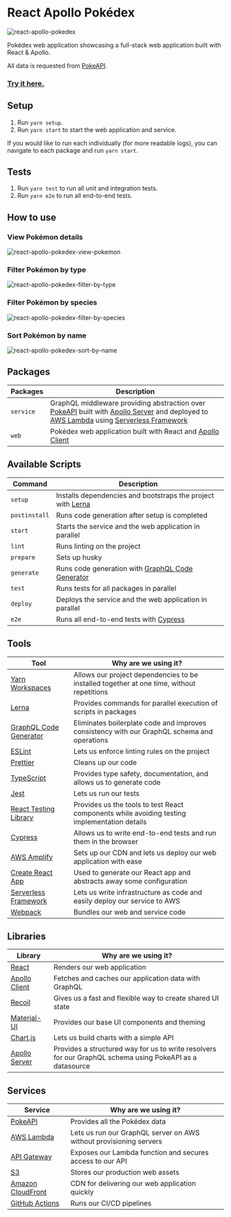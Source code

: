 # React Apollo Pokédex

![react-apollo-pokedex](https://user-images.githubusercontent.com/2181467/117517427-e0e0b780-af50-11eb-86d5-35c15d8be78b.png)

Pokédex web application showcasing a full-stack web application built with React & Apollo.

All data is requested from [PokeAPI](https://pokeapi.co/docs/v2).

### [Try it here.](https://d1ruwbi83dcwv2.cloudfront.net/)

## Setup

1. Run `yarn setup`.
2. Run `yarn start` to start the web application and service.

If you would like to run each individually (for more readable logs), you can navigate to each package and run `yarn start`.

## Tests

1. Run `yarn test` to run all unit and integration tests.
2. Run `yarn e2e` to run all end-to-end tests.

## How to use

### View Pokémon details

![react-apollo-pokedex-view-pokemon](https://user-images.githubusercontent.com/2181467/117517374-b55dcd00-af50-11eb-8836-fa36ab262945.gif)

### Filter Pokémon by type

![react-apollo-pokedex-filter-by-type](https://user-images.githubusercontent.com/2181467/117517509-11c0ec80-af51-11eb-94c2-c73c9f38f8cc.gif)

### Filter Pokémon by species

![react-apollo-pokedex-filter-by-species](https://user-images.githubusercontent.com/2181467/117517482-0241a380-af51-11eb-97f9-b35aba2d0e41.gif)

### Sort Pokémon by name

![react-apollo-pokedex-sort-by-name](https://user-images.githubusercontent.com/2181467/117517493-08d01b00-af51-11eb-89b7-6bed3b6391fd.gif)

## Packages

| Packages  | Description                                                                                                                                                                                                                                                                              |
| --------- | ---------------------------------------------------------------------------------------------------------------------------------------------------------------------------------------------------------------------------------------------------------------------------------------- |
| `service` | GraphQL middleware providing abstraction over [PokeAPI](https://pokeapi.co/docs/v2) built with [Apollo Server](https://www.apollographql.com/docs/apollo-server/) and deployed to [AWS Lambda](https://aws.amazon.com/lambda/) using [Serverless Framework](https://www.serverless.com/) |
| `web`     | Pokédex web application built with React and [Apollo Client](https://www.apollographql.com/docs/react/)                                                                                                                                                                                  |

## Available Scripts

| Command       | Description                                                                                                                          |
| ------------- | ------------------------------------------------------------------------------------------------------------------------------------ |
| `setup`       | Installs dependencies and bootstraps the project with [Lerna](https://github.com/lerna/lerna/blob/main/commands/bootstrap/README.md) |
| `postinstall` | Runs code generation after setup is completed                                                                                        |
| `start`       | Starts the service and the web application in parallel                                                                               |
| `lint`        | Runs linting on the project                                                                                                          |
| `prepare`     | Sets up husky                                                                                                                        |
| `generate`    | Runs code generation with [GraphQL Code Generator](https://www.graphql-code-generator.com/)                                          |
| `test`        | Runs tests for all packages in parallel                                                                                              |
| `deploy`      | Deploys the service and the web application in parallel                                                                              |
| `e2e`         | Runs all end-to-end tests with [Cypress](https://www.cypress.io/)                                                                    |

## Tools

| Tool                                                                                  | Why are we using it?                                                                         |
| ------------------------------------------------------------------------------------- | -------------------------------------------------------------------------------------------- |
| [Yarn Workspaces](https://classic.yarnpkg.com/en/docs/workspaces/)                    | Allows our project dependencies to be installed together at one time, without repetitions    |
| [Lerna](https://github.com/lerna/lerna)                                               | Provides commands for parallel execution of scripts in packages                              |
| [GraphQL Code Generator](https://www.graphql-code-generator.com/)                     | Eliminates boilerplate code and improves consistency with our GraphQL schema and operations  |
| [ESLint](https://eslint.org/)                                                         | Lets us enforce linting rules on the project                                                 |
| [Prettier](https://prettier.io/)                                                      | Cleans up our code                                                                           |
| [TypeScript](https://www.typescriptlang.org/)                                         | Provides type safety, documentation, and allows us to generate code                          |
| [Jest](https://jestjs.io/)                                                            | Lets us run our tests                                                                        |
| [React Testing Library](https://testing-library.com/docs/react-testing-library/intro) | Provides us the tools to test React components while avoiding testing implementation details |
| [Cypress](https://www.cypress.io/)                                                    | Allows us to write end-to-end tests and run them in the browser                              |
| [AWS Amplify](https://www.serverless.com/)                                            | Sets up our CDN and lets us deploy our web application with ease                             |
| [Create React App](https://reactjs.org/docs/create-a-new-react-app.html)              | Used to generate our React app and abstracts away some configuration                         |
| [Serverless Framework](https://www.serverless.com/)                                   | Lets us write infrastructure as code and easily deploy our service to AWS                    |
| [Webpack](https://webpack.js.org/)                                                    | Bundles our web and service code                                                             |

## Libraries

| Library                                                            | Why are we using it?                                                                                     |
| ------------------------------------------------------------------ | -------------------------------------------------------------------------------------------------------- |
| [React](https://reactjs.org/)                                      | Renders our web application                                                                              |
| [Apollo Client](https://www.apollographql.com/docs/react/)         | Fetches and caches our application data with GraphQL                                                     |
| [Recoil](https://recoiljs.org/)                                    | Gives us a fast and flexible way to create shared UI state                                               |
| [Material-UI](https://material-ui.com/)                            | Provides our base UI components and theming                                                              |
| [Chart.js](https://www.chartjs.org/)                               | Lets us build charts with a simple API                                                                   |
| [Apollo Server](https://www.apollographql.com/docs/apollo-server/) | Provides a structured way for us to write resolvers for our GraphQL schema using PokeAPI as a datasource |

## Services

| Service                                                 | Why are we using it?                                               |
| ------------------------------------------------------- | ------------------------------------------------------------------ |
| [PokeAPI](https://pokeapi.co/docs/v2/)                  | Provides all the Pokédex data                                      |
| [AWS Lambda](https://aws.amazon.com/lambda/)            | Lets us run our GraphQL server on AWS without provisioning servers |
| [API Gateway](https://recoiljs.org/)                    | Exposes our Lambda function and secures access to our API          |
| [S3](https://aws.amazon.com/s3/)                        | Stores our production web assets                                   |
| [Amazon CloudFront](https://aws.amazon.com/cloudfront/) | CDN for delivering our web application quickly                     |
| [GitHub Actions](https://github.com/features/actions)   | Runs our CI/CD pipelines                                           |
